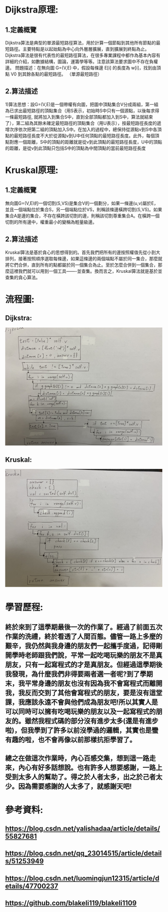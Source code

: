 # Dijkstra原理:
## 1.定義概覽
Dijkstra算法是典型的單源最短路徑算法，用於計算一個節點到其他所有節點的最短路徑。主要特點是以起始點為中心向外層層擴展，直到擴展到終點為止。 Dijkstra算法是很有代表性的最短路徑算法，在很多專業課程中都作為基本內容有詳細的介紹，如數據結構，圖論，運籌學等等。注意該算法要求圖中不存在負權邊。
問題描述：在無向圖 G=(V,E) 中，假設每條邊 E[i] 的長度為 w[i]，找到由頂點 V0 到其餘各點的最短路徑。 （單源最短路徑）

## 2.算法描述

1)算法思想：設G=(V,E)是一個帶權有向圖，把圖中頂點集合V分成兩組，第一組為已求出最短路徑的頂點集合（用S表示，初始時S中只有一個源點，以後每求得一條最短路徑, 就將加入到集合S中，直到全部頂點都加入到S中，算法就結束了），第二組為其餘未確定最短路徑的頂點集合（用U表示），按最短路徑長度的遞增次序依次把第二組的頂點加入S中。在加入的過程中，總保持從源點v到S中各頂點的最短路徑長度不大於從源點v到U中任何頂點的最短路徑長度。此外，每個頂點對應一個距離，S中的頂點的距離就是從v到此頂點的最短路徑長度，U中的頂點的距離，是從v到此頂點只包括S中的頂點為中間頂點的當前最短路徑長度

# Kruskal原理:
## 1.定義概覽
無向圖G=(V,E)的一個切割(S,VS)是集合V的一個劃分，如果一條邊(u,v)屬於E，並且一個端點位於集合S，另一個端點位於VS，則稱該條邊橫跨切割(S,VS)。如果集合A是邊的集合，不存在橫跨該切割的邊，則稱該切割尊重集合A。在橫跨一個切割的所有邊中，權重最小的變稱為輕量級邊。

## 2.算法描述
Kruskal算法是基於貪心的思想得到的。首先我們把所有的邊按照權值先從小到大排列，接著按照順序選取每條邊，如果這條邊的兩個端點不屬於同一集合，那麼就將它們合併，直到所有的點都屬於同一個集合為止。至於怎麼合併到一個集合，那麼這裡我們就可以用到一個工具——-並查集。換而言之，Kruskal算法就是基於並查集的貪心算法。



# 流程圖:
## Dijkstra:
![](/S__3957200.jpg)
## Kruskal:
![](/S__3957198.jpg)

# 學習歷程:
## 終於來到了這學期最後一次的作業了。經過了前面五次作業的洗禮，終於看透了人間百態。儘管一路上多麼的艱辛，我仍然與我身邊的朋友們一起攜手度過，記得剛開學時老師跟我們說，平常一起吃喝玩樂的朋友不是真朋友，只有一起寫程式的才是真朋友。但經過這學期後我發現，為什麼我們非得要兩者選一者呢?到了學期末，我平常身邊的朋友也沒有因為我不會寫程式而離開我，我反而交到了其他會寫程式的朋友，要是沒有這堂課，我應該永遠不會與他們成為朋友吧!所以其實人是可以同時可以擁有吃喝玩樂的朋友以及一起寫程式的朋友的。雖然我程式碼的部分沒有進步太多(還是有進步啦)，但我學到了許多以前沒學過的邏輯，其實也是蠻有趣的啦，也不會再像以前那樣抗拒學習了。
## 總之在做這次作業時，內心百感交集，想到這一路走來，內心有好多話想說。也有許多人想要感謝，一路上受到太多人的幫助了。得之於人者太多，出之於己者太少。因為需要感謝的人太多了，就感謝天吧!



# 參考資料:
## https://blog.csdn.net/yalishadaa/article/details/55827681
## https://blog.csdn.net/qq_23014515/article/details/51253949
## https://blog.csdn.net/luomingjun12315/article/details/47700237
## https://github.com/blakeli119/blakeli1109
